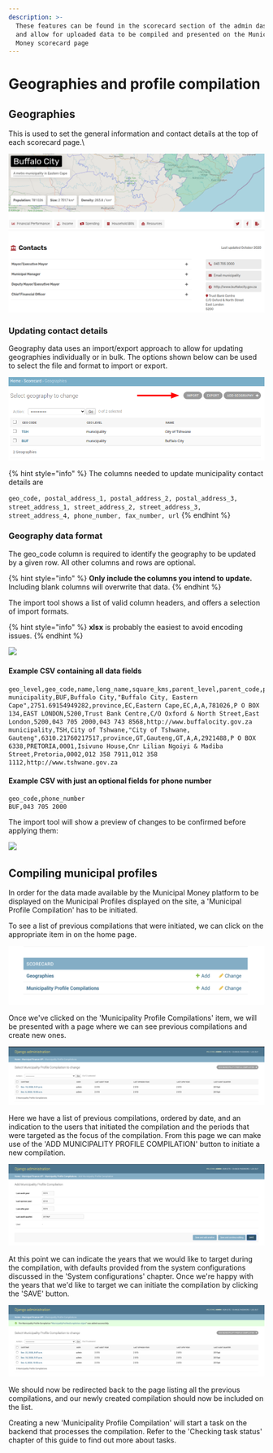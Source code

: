 ```yaml
---
description: >-
  These features can be found in the scorecard section of the admin dashboard
  and allow for uploaded data to be compiled and presented on the Municipal
  Money scorecard page
---
```


# Geographies and profile compilation

## Geographies <a href="#compiling-municipal-profiles" id="compiling-municipal-profiles"></a>

This is used to set the general information and contact details at the top of each scorecard page.\


![](<../.gitbook/assets/image (24) (1).png>)

### Updating contact details

Geography data uses an import/export approach to allow for updating geographies individually or in bulk.  The options shown below can be used to select the file and format to import or export.

![](<../.gitbook/assets/image (20).png>)

{% hint style="info" %}
The columns needed to update municipality contact details are

`geo_code, postal_address_1, postal_address_2, postal_address_3, street_address_1, street_address_2, street_address_3, street_address_4, phone_number, fax_number, url`
{% endhint %}

### Geography data format

The geo\_code column is required to identify the geography to be updated by a given row. All other columns and rows are optional.

{% hint style="info" %}
**Only include the columns you intend to update.** Including blank columns will overwrite that data.
{% endhint %}

The import tool shows a list of valid column headers, and offers a selection of import formats.&#x20;

{% hint style="info" %}
**xlsx** is probably the easiest to avoid encoding issues.
{% endhint %}

![](../.gitbook/assets/Screenshot\_2022-06-01\_17-27-48.png)

#### Example CSV containing all data fields

```
geo_level,geo_code,name,long_name,square_kms,parent_level,parent_code,province_name,province_code,category,miif_category,population,postal_address_1,postal_address_2,postal_address_3,street_address_1,street_address_2,street_address_3,street_address_4,phone_number,fax_number,url
municipality,BUF,Buffalo City,"Buffalo City, Eastern Cape",2751.69154949282,province,EC,Eastern Cape,EC,A,A,781026,P O BOX 134,EAST LONDON,5200,Trust Bank Centre,C/O Oxford & North Street,East London,5200,043 705 2000,043 743 8568,http://www.buffalocity.gov.za
municipality,TSH,City of Tshwane,"City of Tshwane, Gauteng",6310.21760217517,province,GT,Gauteng,GT,A,A,2921488,P O BOX 6338,PRETORIA,0001,Isivuno House,Cnr Lilian Ngoiyi & Madiba Street,Pretoria,0002,012 358 7911,012 358 1112,http://www.tshwane.gov.za
```

#### Example CSV with just an optional fields for phone number

```
geo_code,phone_number
BUF,043 705 2000
```

The import tool will show a preview of changes to be confirmed before applying them:

![](../.gitbook/assets/Screenshot\_2022-06-01\_17-10-40.png)

## Compiling municipal profiles <a href="#compiling-municipal-profiles" id="compiling-municipal-profiles"></a>

In order for the data made available by the Municipal Money platform to be displayed on the Municipal Profiles displayed on the site, a 'Municipal Profile Compilation' has to be initiated.

To see a list of previous compilations that were initiated, we can click on the appropriate item in on the home page.

![](<../.gitbook/assets/Screenshot 2021-02-22 at 05.58.44.png>)

Once we've clicked on the 'Municipality Profile Compilations' item, we will be presented with a page where we can see previous compilations and create new ones.

![](<../.gitbook/assets/Screenshot 2020-12-22 at 07.56.26.png>)

Here we have a list of previous compilations, ordered by date, and an indication to the users that initiated the compilation and the periods that were targeted as the focus of the compilation. From this page we can make use of the 'ADD MUNICIPALITY PROFILE COMPILATION' button to initiate a new compilation.

![](<../.gitbook/assets/Screenshot 2020-12-22 at 08.00.50.png>)

At this point we can indicate the years that we would like to target during the compilation, with defaults provided from the system configurations discussed in the 'System configurations' chapter. Once we're happy with the years that we'd like to target we can initiate the compilation by clicking the 'SAVE' button.

![](<../.gitbook/assets/Screenshot 2020-12-22 at 08.07.23.png>)

We should now be redirected back to the page listing all the previous compilations, and our newly created compilation should now be included on the list.

Creating a new 'Municipality Profile Compilation' will start a task on the backend that processes the compilation. Refer to the 'Checking task status' chapter of this guide to find out more about tasks.

##
